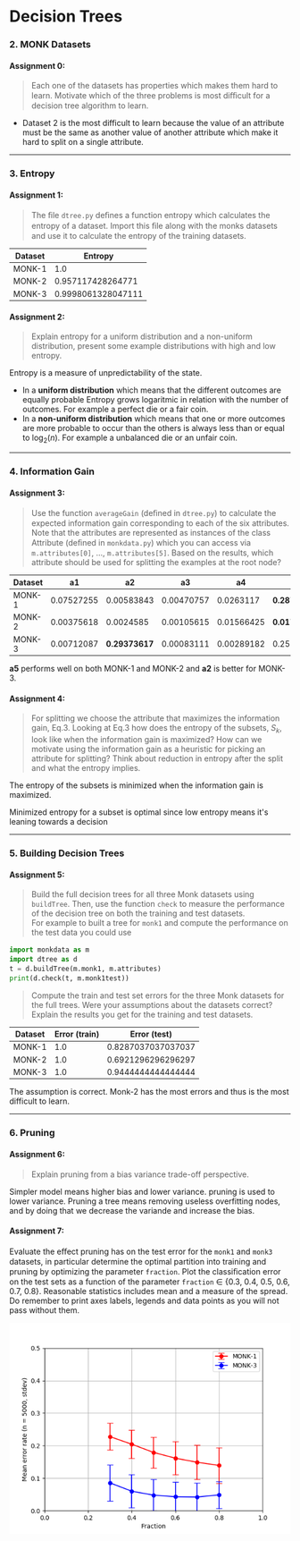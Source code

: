 # Decision Trees


### 2. MONK Datasets
#### Assignment 0:
> Each one of the datasets has properties which makes them hard to learn. Motivate which of the three problems is most diﬃcult for a decision tree algorithm to learn.


* Dataset 2 is the most difficult to learn because the value of an attribute must be the same as another value of another attribute which make it hard to split on a single attribute.

---

### 3. Entropy
#### Assignment 1:
> The ﬁle `dtree.py` deﬁnes a function entropy which calculates the entropy of a dataset. Import this ﬁle along with the monks datasets and use it to calculate the entropy of the training datasets.


| Dataset | Entropy            |
|---------|--------------------|
| MONK-1  | 1.0                |
| MONK-2  | 0.957117428264771  |
| MONK-3  | 0.9998061328047111 |

#### Assignment 2: 
> Explain entropy for a uniform distribution and a non-uniform distribution, present some example distributions with high and low entropy.

Entropy is a measure of unpredictability of the state.
* In a **uniform distribution** which means that the different outcomes are equally probable Entropy grows logaritmic in relation with the number of outcomes. For example a perfect die or a fair coin.
* In a **non-uniform distribution** which means that one or more outcomes are more probable to occur than the others is always less than or equal to log<sub>2</sub>(*n*). For example a unbalanced die or an unfair coin.
---

### 4. Information Gain
#### Assignment 3:
> Use the function `averageGain` (deﬁned in `dtree.py`) to calculate the expected information gain corresponding to each of the six attributes. Note that the attributes are represented as instances of the class Attribute (deﬁned in `monkdata.py`) which you can access via `m.attributes[0]`, ..., `m.attributes[5]`. Based on the results, which attribute should be used for splitting the examples at the root node?

| Dataset |     a1     |     a2     |     a3     |     a4     |     a5     |     a6     |
|---------|------------|------------|------------|------------|------------|------------|
|  MONK-1 | 0.07527255 | 0.00583843 | 0.00470757 | 0.0263117  | **0.28703075** | 0.00075786 |
|  MONK-2 | 0.00375618 | 0.0024585  | 0.00105615 | 0.01566425 | **0.01727718** | 0.00624762 |
|  MONK-3 | 0.00712087 | **0.29373617** | 0.00083111 | 0.00289182 | 0.25591172 | 0.00707703 |

**a5** performs well on both MONK-1 and MONK-2 and **a2** is better for MONK-3.

#### Assignment 4:
> For splitting we choose the attribute that maximizes the information gain, Eq.3. Looking at Eq.3 how does the entropy of
the subsets, *S<sub>k</sub>*, look like when the information gain is maximized? How can we motivate using the information gain as a heuristic for picking an attribute for splitting? Think about reduction in entropy after the split and what the entropy implies.

The entropy of the subsets is minimized when the information gain is maximized.

Minimized entropy for a subset is optimal since low entropy means it's leaning towards a decision

---

### 5. Building Decision Trees
#### Assignment 5:
> Build the full decision trees for all three Monk datasets using `buildTree`. Then, use the function `check` to measure the performance of the decision tree on both the training and test datasets. <br> For example to built a tree for `monk1` and compute the performance on the test data you could use
```python
import monkdata as m
import dtree as d
t = d.buildTree(m.monk1, m.attributes)
print(d.check(t, m.monk1test))
```
> Compute the train and test set errors for the three Monk datasets for the full trees. Were your assumptions about the datasets correct? Explain the results you get for the training and test datasets.

| Dataset | Error (train) |     Error (test)    |
|---------|---------------|---------------------|
|  MONK-1 |     1.0       | 0.8287037037037037  |
|  MONK-2 |     1.0       | 0.6921296296296297  |
|  MONK-3 |     1.0       | 0.9444444444444444  |

The assumption is correct. Monk-2 has the most errors and thus is the most difficult to learn.

---

### 6. Pruning
#### Assignment 6:
> Explain pruning from a bias variance trade-off perspective.

Simpler model means higher bias and lower variance. pruning is used to lower variance.
Pruning a tree means removing useless overfitting nodes, and by doing that we decrease the variande and increase the bias.

#### Assignment 7:
Evaluate the eﬀect pruning has on the test error for the `monk1` and `monk3` datasets, in particular determine the optimal partition into training and pruning by optimizing the parameter `fraction`. Plot the classiﬁcation error on the test sets as a function of the parameter `fraction` <span>&#8712;</span> {0.3, 0.4, 0.5, 0.6, 0.7, 0.8}. Reasonable statistics includes mean and a measure of the spread. Do remember to print axes labels, legends and data points as you will not pass without them.



<p align="center"><img src="https://github.com/sork01/dd2421dtree/blob/master/1.png"></p>
